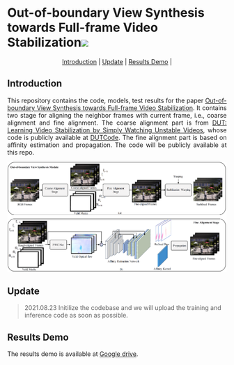 <h1 align="left">Out-of-boundary View Synthesis towards Full-frame Video Stabilization<a href="https://arxiv.org/abs/2108.09041"><img  src="https://img.shields.io/badge/arXiv-Paper-<COLOR>.svg" ></a>
</a> </h1> 

<p align="center">
  <a href="#introduction">Introduction</a> |
  <a href="#update">Update</a> |
  <a href="#results-demo">Results Demo</a> |
</p>

## Introduction

<p align="justify">This repository contains the code, models, test results for the paper <a href="https://arxiv.org/abs/2108.09041">Out-of-boundary View Synthesis towards Full-frame Video Stabilization</a>. It contains two stage for aligning the neighbor frames with current frame, i.e., coarse alignment and fine alignment. The coarse alignment part is from <a href="https://arxiv.org/pdf/2011.14574.pdf">DUT: Learning Video Stabilization by Simply Watching Unstable Videos</a>, whose code is publicly available at <a href="https://github.com/Annbless/DUTCode">DUTCode</a>. The fine alignment part is based on affinity estimation and propagation. The code will be publicly available at this repo.</p>

<img src="demo/NetworkStructure.PNG">

## Update

> 2021.08.23 Initilize the codebase and we will upload the training and inference code as soon as possible.

## Results Demo

The results demo is available at <a href="https://drive.google.com/file/d/1YretuEbrqQD9Vg2SNDQ9Djl1IA068sbV/view?usp=sharing">Google drive</a>.
